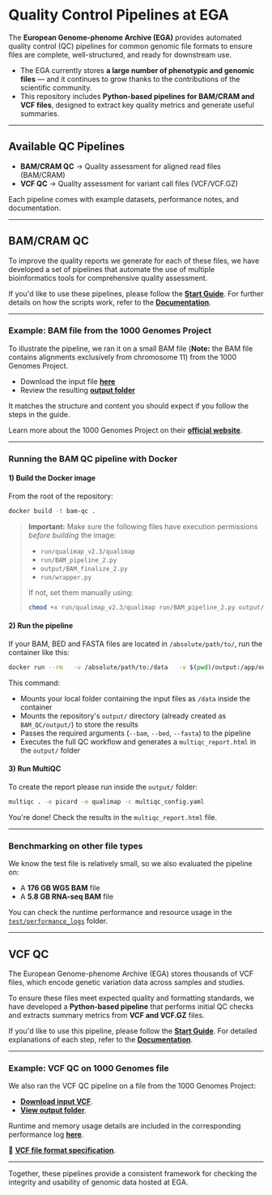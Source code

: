 # Quality Control Pipelines at EGA

The **European Genome-phenome Archive (EGA)** provides automated quality control (QC) pipelines for common genomic file formats to ensure files are complete, well-structured, and ready for downstream use.

- The EGA currently stores **a large number of phenotypic and genomic files** — and it continues to grow thanks to the contributions of the scientific community.
- This repository includes **Python-based pipelines for BAM/CRAM and VCF files**, designed to extract key quality metrics and generate useful summaries.

---

## Available QC Pipelines

- **BAM/CRAM QC** → Quality assessment for aligned read files (BAM/CRAM)
- **VCF QC** → Quality assessment for variant call files (VCF/VCF.GZ)

Each pipeline comes with example datasets, performance notes, and documentation.

---

## BAM/CRAM QC

To improve the quality reports we generate for each of these files, we have developed a set of pipelines that automate the use of multiple bioinformatics tools for comprehensive quality assessment.

If you'd like to use these pipelines, please follow the **[Start Guide](https://github.com/EGA-archive/QC/blob/main/BAM_QC/docs/Start_Guide.md)**. For further details on how the scripts work, refer to the **[Documentation](https://github.com/EGA-archive/QC/blob/main/BAM_QC/docs/Start_Guide.md)**.

---

### Example: BAM file from the 1000 Genomes Project

To illustrate the pipeline, we ran it on a small BAM file (**Note:** the BAM file contains alignments exclusively from chromosome 11) from the 1000 Genomes Project.

- Download the input file **[here](https://ftp.1000genomes.ebi.ac.uk/vol1/ftp/phase3/data/HG00096/alignment/HG00096.chrom11.ILLUMINA.bwa.GBR.low_coverage.20120522.bam)**  
- Review the resulting **[output folder](https://github.com/EGA-archive/QC/tree/main/BAM_QC/test/output)**

It matches the structure and content you should expect if you follow the steps in the guide.

Learn more about the 1000 Genomes Project on their **[official website](https://www.internationalgenome.org/)**.

---

### Running the BAM QC pipeline with Docker

#### 1) Build the Docker image

From the root of the repository:

```bash
docker build -t bam-qc .
```

> **Important:** Make sure the following files have execution permissions *before building* the image:
>
> - `run/qualimap_v2.3/qualimap`
> - `run/BAM_pipeline_2.py`
> - `output/BAM_finalize_2.py`
> - `run/wrapper.py`
>
> If not, set them manually using:
>
> ```bash
> chmod +x run/qualimap_v2.3/qualimap run/BAM_pipeline_2.py output/BAM_finalize_2.py run/wrapper.py
> ```

#### 2) Run the pipeline

If your BAM, BED and FASTA files are located in `/absolute/path/to/`, run the container like this:

```bash
docker run --rm   -v /absolute/path/to:/data   -v $(pwd)/output:/app/output   bam-qc   --bam /data/muestra1.bam   --bed /data/regions.bed   --fasta /data/reference.fasta
```

This command:

- Mounts your local folder containing the input files as `/data` inside the container
- Mounts the repository's `output/` directory (already created as `BAM_QC/output/`) to store the results
- Passes the required arguments (`--bam`, `--bed`, `--fasta`) to the pipeline
- Executes the full QC workflow and generates a `multiqc_report.html` in the `output/` folder

#### 3) Run MultiQC

To create the report please run inside the `output/` folder:

```bash
multiqc . -e picard -e qualimap -c multiqc_config.yaml
```

You're done! Check the results in the `multiqc_report.html` file.

---

### Benchmarking on other file types

We know the test file is relatively small, so we also evaluated the pipeline on:

- A **176 GB WGS BAM** file
- A **5.8 GB RNA-seq BAM** file

You can check the runtime performance and resource usage in the [`test/performance_logs`](https://github.com/EGA-archive/QC/tree/main/BAM_QC/test/performance_logs) folder.

---

## VCF QC

The European Genome-phenome Archive (EGA) stores thousands of VCF files, which encode genetic variation data across samples and studies.

To ensure these files meet expected quality and formatting standards, we have developed a **Python-based pipeline** that performs initial QC checks and extracts summary metrics from **VCF and VCF.GZ** files.

If you'd like to use this pipeline, please follow the **[Start Guide](https://github.com/EGA-archive/QC/blob/main/VCF_QC/docs/Start_Guide.md)**. For detailed explanations of each step, refer to the **[Documentation](https://github.com/EGA-archive/QC/blob/main/VCF_QC/docs/documentation.md)**.

---

### Example: VCF QC on 1000 Genomes file

We also ran the VCF QC pipeline on a file from the 1000 Genomes Project:

- **[Download input VCF](https://ftp.1000genomes.ebi.ac.uk/vol1/ftp/release/20130502/ALL.chr1.phase3_shapeit2_mvncall_integrated_v5b.20130502.genotypes.vcf.gz)**.
- **[View output folder](https://github.com/EGA-archive/QC/tree/main/VCF_QC/test/output)**.

Runtime and memory usage details are included in the corresponding performance log **[here](VCF_QC/test/performance_log.md)**.

🔗 **[VCF file format specification](https://samtools.github.io/hts-specs/VCFv4.3.pdf)**.

---

Together, these pipelines provide a consistent framework for checking the integrity and usability of genomic data hosted at EGA.
